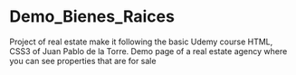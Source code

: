 # Demo_Bienes_Raices
Project of real estate make it following the basic Udemy course HTML, CSS3 of Juan Pablo de la Torre.
Demo page of a real estate agency where you can see properties that are for sale
